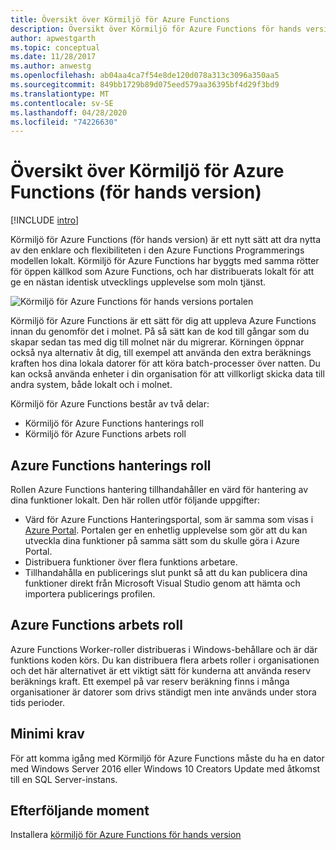 ```yaml
---
title: Översikt över Körmiljö för Azure Functions
description: Översikt över Körmiljö för Azure Functions för hands version
author: apwestgarth
ms.topic: conceptual
ms.date: 11/28/2017
ms.author: anwestg
ms.openlocfilehash: ab04aa4ca7f54e8de120d078a313c3096a350aa5
ms.sourcegitcommit: 849bb1729b89d075eed579aa36395bf4d29f3bd9
ms.translationtype: MT
ms.contentlocale: sv-SE
ms.lasthandoff: 04/28/2020
ms.locfileid: "74226630"
---
```

# <a name="azure-functions-runtime-overview-preview"></a>Översikt över Körmiljö för Azure Functions (för hands version)

[!INCLUDE [intro](../../includes/functions-runtime-preview-note.md)]

Körmiljö för Azure Functions (för hands version) är ett nytt sätt att dra nytta av den enklare och flexibiliteten i den Azure Functions Programmerings modellen lokalt. Körmiljö för Azure Functions har byggts med samma rötter för öppen källkod som Azure Functions, och har distribuerats lokalt för att ge en nästan identisk utvecklings upplevelse som moln tjänst.

![Körmiljö för Azure Functions för hands versions portalen][1]

Körmiljö för Azure Functions är ett sätt för dig att uppleva Azure Functions innan du genomför det i molnet. På så sätt kan de kod till gångar som du skapar sedan tas med dig till molnet när du migrerar.  Körningen öppnar också nya alternativ åt dig, till exempel att använda den extra beräknings kraften hos dina lokala datorer för att köra batch-processer över natten. Du kan också använda enheter i din organisation för att villkorligt skicka data till andra system, både lokalt och i molnet.

Körmiljö för Azure Functions består av två delar:

* Körmiljö för Azure Functions hanterings roll
* Körmiljö för Azure Functions arbets roll

## <a name="azure-functions-management-role"></a>Azure Functions hanterings roll

Rollen Azure Functions hantering tillhandahåller en värd för hantering av dina funktioner lokalt. Den här rollen utför följande uppgifter:

* Värd för Azure Functions Hanteringsportal, som är samma som visas i [Azure Portal](https://portal.azure.com). Portalen ger en enhetlig upplevelse som gör att du kan utveckla dina funktioner på samma sätt som du skulle göra i Azure Portal.
* Distribuera funktioner över flera funktions arbetare.
* Tillhandahålla en publicerings slut punkt så att du kan publicera dina funktioner direkt från Microsoft Visual Studio genom att hämta och importera publicerings profilen.

## <a name="azure-functions-worker-role"></a>Azure Functions arbets roll

Azure Functions Worker-roller distribueras i Windows-behållare och är där funktions koden körs.  Du kan distribuera flera arbets roller i organisationen och det här alternativet är ett viktigt sätt för kunderna att använda reserv beräknings kraft.  Ett exempel på var reserv beräkning finns i många organisationer är datorer som drivs ständigt men inte används under stora tids perioder.

## <a name="minimum-requirements"></a>Minimi krav

För att komma igång med Körmiljö för Azure Functions måste du ha en dator med Windows Server 2016 eller Windows 10 Creators Update med åtkomst till en SQL Server-instans.

## <a name="next-steps"></a>Efterföljande moment

Installera [körmiljö för Azure Functions för hands version](https://aka.ms/azafrdoc)

<!--Image references-->
[1]: ./media/functions-runtime-overview/AzureFunctionsRuntime_Portal.png
